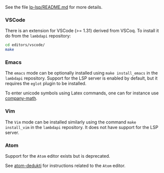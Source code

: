 See the file [lp-lsp/README.md](../../lp-lsp/README.md) for more details.

### VSCode

There is an extension for VSCode (>= 1.31) derived from VSCoq. To
install it do from the `lambdapi` repository:

```bash
cd editors/vscode/
make
```

### Emacs

The `emacs` mode can be optionally installed using `make install_emacs` in the
`lambdapi` repository.  Support for the LSP server is enabled by default,  but
it requires the `eglot` plugin to be installed.

To enter unicode symbols using Latex commands, one can for instance use [company-math](https://github.com/vspinu/company-math).

### Vim

The `Vim` mode can be installed similarly using the command `make install_vim`
in the `lambdapi` repository. It does not have support for the LSP server.

### Atom

Support for the `Atom` editor exists but is deprecated.

See [atom-dedukti](https://github.com/Deducteam/atom-dedukti) for instructions
related to the `Atom` editor.
